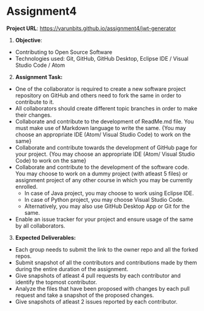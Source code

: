 # Assignment4

**Project URL**: https://varunbits.github.io/assignment4/jwt-generator

1. **Objective**:
* Contributing to Open Source Software
* Technologies used: Git, GitHub, GitHub Desktop, Eclipse IDE / Visual Studio Code / Atom

2. **Assignment Task:**
* One of the collaborator is required to create a new software project repository on GitHub and others need to fork the same in order to contribute to it.
* All collaborators should create different topic branches in order to make their changes.
* Collaborate and contribute to the development of ReadMe.md file. You must make use of Markdown language to write the same.
{You may choose an appropriate IDE (Atom/ Visual Studio Code) to work on the same}
* Collaborate and contribute towards the development of GitHub page for your project.
{You may choose an appropriate IDE (Atom/ Visual Studio Code) to work on the same}
* Collaborate and contribute to the development of the software code. You may choose to work on a dummy project (with atleast 5 files) or assignment project of any other course in which you may be currently enrolled.
  - In case of Java project, you may choose to work using Eclipse IDE.
  - In case of Python project, you may choose Visual Studio Code.
  - Alternatively, you may also use GitHub Desktop App or Git for the same.
* Enable an issue tracker for your project and ensure usage of the same by all collaborators.

3. **Expected Deliverables:**
* Each group needs to submit the link to the owner repo and all the forked repos.
* Submit snapshot of all the contributors and contributions made by them during the entire duration of the assignment.
* Give snapshots of atleast 4 pull requests by each contributor and identify the topmost contributor.
* Analyze the files that have been proposed with changes by each pull request and take a snapshot of the proposed changes.
* Give snapshots of atleast 2 issues reported by each contributor.
